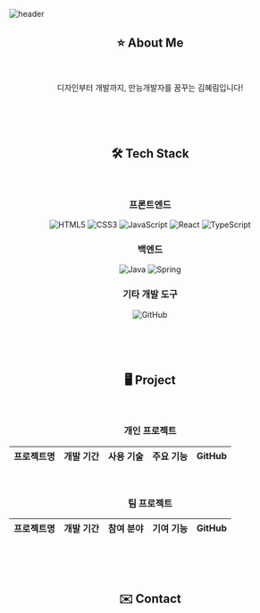 ![header](https://capsule-render.vercel.app/api?type=venom&color=gradient&customColorList=4&height=300&section=header&text=Welcom%20to%20My%20Github🤩&fontSize=70&fontColor=FCDC4E)

<div align = "center">
  <h2>⭐️ About Me</h2>
  <br>
<p>
  디자인부터 개발까지, 만능개발자를 꿈꾸는 김혜림입니다!
</p>

</div>

<br><br><br>

<!-- 기술 스택 img --->
<div align = "center">
  <h2>🛠️ Tech Stack</h2>
  <br>
  
  <h3>프론트엔드</h3>
  
  ![HTML5](https://img.shields.io/badge/html5-%23E34F26.svg?style=for-the-badge&logo=html5&logoColor=white)
  ![CSS3](https://img.shields.io/badge/css3-%231572B6.svg?style=for-the-badge&logo=css3&logoColor=white)
  ![JavaScript](https://img.shields.io/badge/javascript-%23323330.svg?style=for-the-badge&logo=javascript&logoColor=%23F7DF1E)
  ![React](https://img.shields.io/badge/react-%2320232a.svg?style=for-the-badge&logo=react&logoColor=%2361DAFB)
  ![TypeScript](https://img.shields.io/badge/typescript-%23007ACC.svg?style=for-the-badge&logo=typescript&logoColor=white)

  <h3>백엔드</h3>
  
  ![Java](https://img.shields.io/badge/java-%23ED8B00.svg?style=for-the-badge&logo=openjdk&logoColor=white)
  ![Spring](https://img.shields.io/badge/spring-%236DB33F.svg?style=for-the-badge&logo=spring&logoColor=white)

  <h3>기타 개발 도구</h3>
  
  ![GitHub](https://img.shields.io/badge/github-%23121011.svg?style=for-the-badge&logo=github&logoColor=white)
  
</div>

<br><br><br>

<div align = "center">
  <h2>🖥 Project</h2>
  <br>
<h3>개인 프로젝트</h3></h3>
  
| 프로젝트명 | 개발 기간 | 사용 기술 | 주요 기능 | GitHub |
|--------------|----------|----------|----------|------------|

<br>

<h3>팀 프로젝트</h3></h3>

| 프로젝트명 | 개발 기간 | 참여 분야 | 기여 기능 | GitHub |
|--------------|----------|----------|----------|------------|

</div>


<br><br><br>


<div align = "center">
  <h2>✉️ Contact</h2>
  <br>

</div>


